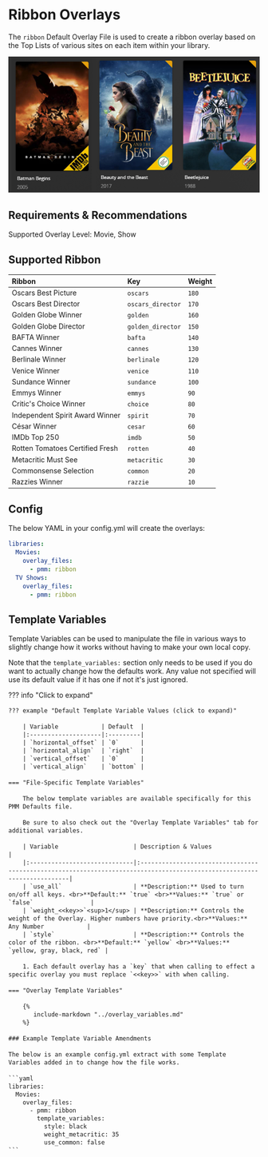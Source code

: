 # Ribbon Overlays

The `ribbon` Default Overlay File is used to create a ribbon overlay based on the Top Lists of various sites on each item within your library.

![](images/ribbon.png)

## Requirements & Recommendations

Supported Overlay Level: Movie, Show

## Supported Ribbon

| Ribbon                          | Key               | Weight |
|:--------------------------------|:------------------|:-------|
| Oscars Best Picture             | `oscars`          | `180`  |
| Oscars Best Director            | `oscars_director` | `170`  |
| Golden Globe Winner             | `golden`          | `160`  |
| Golden Globe Director           | `golden_director` | `150`  |
| BAFTA Winner                    | `bafta`           | `140`  |
| Cannes Winner                   | `cannes`          | `130`  |
| Berlinale Winner                | `berlinale`       | `120`  |
| Venice Winner                   | `venice`          | `110`  |
| Sundance Winner                 | `sundance`        | `100`  |
| Emmys Winner                    | `emmys`           | `90`   |
| Critic's Choice Winner          | `choice`          | `80`   |
| Independent Spirit Award Winner | `spirit`          | `70`   |
| César Winner                    | `cesar`           | `60`   |
| IMDb Top 250                    | `imdb`            | `50`   |
| Rotten Tomatoes Certified Fresh | `rotten`          | `40`   |
| Metacritic Must See             | `metacritic`      | `30`   |
| Commonsense Selection           | `common`          | `20`   |
| Razzies Winner                  | `razzie`          | `10`   |

## Config

The below YAML in your config.yml will create the overlays:

```yaml
libraries:
  Movies:
    overlay_files:
      - pmm: ribbon
  TV Shows:
    overlay_files:
      - pmm: ribbon
```

## Template Variables

Template Variables can be used to manipulate the file in various ways to slightly change how it works without having to make your own local copy.

Note that the `template_variables:` section only needs to be used if you do want to actually change how the defaults work. Any value not specified will use its default value if it has one if not it's just ignored.

??? info "Click to expand"

    ??? example "Default Template Variable Values (click to expand)"

        | Variable            | Default  |
        |:--------------------|:---------|
        | `horizontal_offset` | `0`      |
        | `horizontal_align`  | `right`  |
        | `vertical_offset`   | `0`      |
        | `vertical_align`    | `bottom` |
        
    === "File-Specific Template Variables"

        The below template variables are available specifically for this PMM Defaults file.

        Be sure to also check out the "Overlay Template Variables" tab for additional variables.

        | Variable                     | Description & Values                                                                                                    |
        |:-----------------------------|:------------------------------------------------------------------------------------------------------------------------|
        | `use_all`                    | **Description:** Used to turn on/off all keys. <br>**Default:** `true` <br>**Values:** `true` or `false`                |
        | `weight_<<key>>`<sup>1</sup> | **Description:** Controls the weight of the Overlay. Higher numbers have priority.<br>**Values:** Any Number            |
        | `style`                      | **Description:** Controls the color of the ribbon. <br>**Default:** `yellow` <br>**Values:** `yellow, gray, black, red` |

        1. Each default overlay has a `key` that when calling to effect a specific overlay you must replace `<<key>>` with when calling.

    === "Overlay Template Variables"

        {%
           include-markdown "../overlay_variables.md"
        %}

    ### Example Template Variable Amendments

    The below is an example config.yml extract with some Template Variables added in to change how the file works.

    ```yaml
    libraries:
      Movies:
        overlay_files:
          - pmm: ribbon
            template_variables:
              style: black
              weight_metacritic: 35
              use_common: false
    ```
